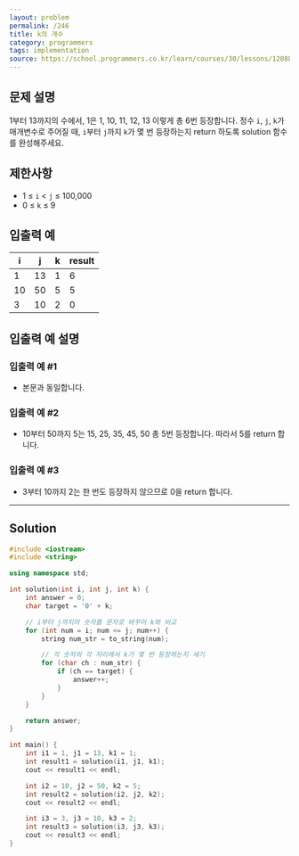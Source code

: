 ```yaml
---
layout: problem
permalink: /246
title: k의 개수
category: programmers
tags: implementation
source: https://school.programmers.co.kr/learn/courses/30/lessons/120887
---
```


## 문제 설명

1부터 13까지의 수에서, 1은 1, 10, 11, 12, 13 이렇게 총 6번 등장합니다. 정수 `i`, `j`, `k`가 매개변수로 주어질 때, `i`부터 `j`까지 `k`가 몇 번 등장하는지 return 하도록 solution 함수를 완성해주세요.

## 제한사항

- 1 ≤ `i` < `j` ≤ 100,000
- 0 ≤ `k` ≤ 9

## 입출력 예

| i | j | k | result |
| --- | --- | --- | --- |
| 1 | 13 | 1 | 6 |
| 10 | 50 | 5 | 5 |
| 3 | 10 | 2 | 0 |

## 입출력 예 설명

### 입출력 예 #1

- 본문과 동일합니다.

### 입출력 예 #2

- 10부터 50까지 5는 15, 25, 35, 45, 50 총 5번 등장합니다. 따라서 5를 return 합니다.

### 입출력 예 #3

- 3부터 10까지 2는 한 번도 등장하지 않으므로 0을 return 합니다.

---

## Solution

```cpp
#include <iostream>
#include <string>

using namespace std;

int solution(int i, int j, int k) {
    int answer = 0;
    char target = '0' + k;

    // i부터 j까지의 숫자를 문자로 바꾸어 k와 비교
    for (int num = i; num <= j; num++) {
        string num_str = to_string(num);

        // 각 숫자의 각 자리에서 k가 몇 번 등장하는지 세기
        for (char ch : num_str) {
            if (ch == target) {
                answer++;
            }
        }
    }

    return answer;
}

int main() {
    int i1 = 1, j1 = 13, k1 = 1;
    int result1 = solution(i1, j1, k1);
    cout << result1 << endl;

    int i2 = 10, j2 = 50, k2 = 5;
    int result2 = solution(i2, j2, k2);
    cout << result2 << endl;

    int i3 = 3, j3 = 10, k3 = 2;
    int result3 = solution(i3, j3, k3);
    cout << result3 << endl;
}
```
